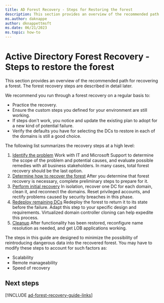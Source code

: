 ```yaml
---
title: AD Forest Recovery - Steps for Restoring the forest
description: This section provides an overview of the recommended path for recovering a forest. The forest recovery steps are described in detail later.
ms.author: daknappe
author: dknappettmsft
ms.date: 06/21/2023
ms.topic: how-to
---
```


# Active Directory Forest Recovery - Steps to restore the forest

> 

This section provides an overview of the recommended path for recovering a forest. The forest recovery steps are described in detail later.

We recommend you run through a forest recovery on a regular basis to:

- Practice the recovery.
- Ensure the custom steps you defined for your environment are still working.
- If steps don't work, you notice and update the existing plan to adopt for a new kind of potential failure.
- Verify the defaults you have for selecting the DCs to restore in each of the domains is still a good choice.

The following list summarizes the recovery steps at a high level:

1. [Identify the problem](ad-forest-recovery-identify-the-problem.md)
    Work with IT and Microsoft Support to determine the scope of the problem and
    potential causes, and evaluate possible remedies with all business
    stakeholders. In many cases, total forest recovery should be the last option.
1. [Determine how to recover the forest](ad-forest-recovery-determine-how-to-recover.md)
    After you determine that forest recovery is necessary, complete preliminary
    steps to prepare for it.
1. [Perform initial recovery](ad-forest-recovery-perform-initial-recovery.md)
    In isolation, recover one DC for each domain, clean it, and reconnect the
    domains. Reset privileged accounts, and rectify problems caused by security
    breaches in this phase.
1. [Redeploy remaining DCs](ad-forest-recovery-restore-additional-dcs.md)
    Redeploy the forest to return it to its state before the failure. Adapt this step to your specific design and requirements. Virtualized domain controller cloning can help expedite this process.
1. [Cleanup](ad-forest-recovery-cleanup.md)
    After functionality has been restored, reconfigure name resolution as
    needed, and get LOB applications working.

The steps in this guide are designed to minimize the possibility of
reintroducing dangerous data into the recovered forest. You may have to modify
these steps to account for such factors as:

- Scalability
- Remote manageability
- Speed of recovery

## Next steps

[!INCLUDE [ad-forest-recovery-guide-links](includes/ad-forest-recovery-guide-links.md)]

